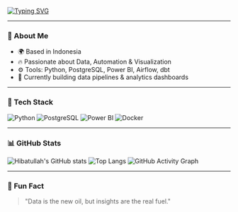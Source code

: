[![Typing SVG](https://readme-typing-svg.herokuapp.com?size=25&duration=3000&color=00FF99&lines=Hi+there!+👋;I'm+Hibatullah!;Data+Engineer+%7C+SQL+%7C+Python)](https://git.io/typing-svg)

---

### 🧠 About Me
- 🌍 Based in Indonesia  
- 🔥 Passionate about Data, Automation & Visualization  
- ⚙️ Tools: Python, PostgreSQL, Power BI, Airflow, dbt  
- 🎯 Currently building data pipelines & analytics dashboards  

---

### 🚀 Tech Stack
![Python](https://img.shields.io/badge/Python-3670A0?style=for-the-badge&logo=python&logoColor=ffdd54)
![PostgreSQL](https://img.shields.io/badge/PostgreSQL-316192?style=for-the-badge&logo=postgresql&logoColor=white)
![Power BI](https://img.shields.io/badge/Power%20BI-F2C811?style=for-the-badge&logo=powerbi&logoColor=black)
![Docker](https://img.shields.io/badge/Docker-0db7ed?style=for-the-badge&logo=docker&logoColor=white)

---

### 📊 GitHub Stats
![Hibatullah's GitHub stats](https://github-readme-stats.vercel.app/api?username=hibatullah&show_icons=true&theme=radical)
![Top Langs](https://github-readme-stats.vercel.app/api/top-langs/?username=hibatullah&layout=compact&theme=radical)
![GitHub Activity Graph](https://github-readme-activity-graph.vercel.app/graph?username=hibatullah&theme=react-dark)

---

### 🎵 Fun Fact
> "Data is the new oil, but insights are the real fuel."
